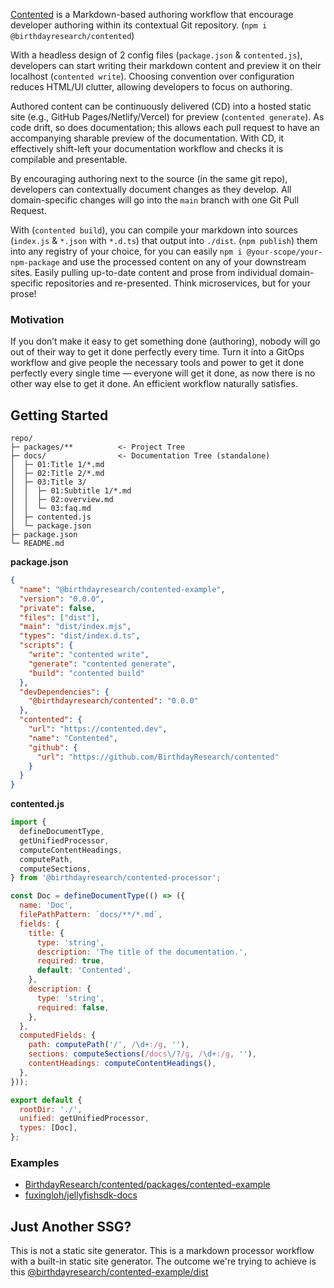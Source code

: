 [Contented](https://contented.dev) is a Markdown-based authoring workflow that encourage developer authoring within
its contextual Git repository. (`npm i @birthdayresearch/contented`)

With a headless design of 2 config files (`package.json` & `contented.js`), developers can start writing their markdown
content and preview it on their localhost (`contented write`). Choosing convention over configuration reduces HTML/UI
clutter, allowing developers to focus on authoring.

Authored content can be continuously delivered (CD) into a hosted static site (e.g., GitHub Pages/Netlify/Vercel) for
preview (`contented generate`). As code drift, so does documentation; this allows each pull request to have an
accompanying sharable preview of the documentation. With CD, it effectively shift-left your documentation workflow and
checks it is compilable and presentable.

By encouraging authoring next to the source (in the same git repo), developers can contextually document changes as they
develop. All domain-specific changes will go into the `main` branch with one Git Pull Request.

With (`contented build`), you can compile your markdown into sources (`index.js` & `*.json` with `*.d.ts`) that output
into `./dist`. (`npm publish`) them into any registry of your choice, for you can
easily `npm i @your-scope/your-npm-package` and use the processed content on any of your downstream sites. Easily
pulling up-to-date content and prose from individual domain-specific repositories and re-presented. Think microservices,
but for your prose!

### Motivation

If you don’t make it easy to get something done (authoring), nobody will go out of their way to get it done perfectly
every time. Turn it into a GitOps workflow and give people the necessary tools and power to get it done perfectly every
single time — everyone will get it done, as now there is no other way else to get it done. An efficient workflow
naturally satisfies.

## Getting Started

```text
repo/
├─ packages/**          <- Project Tree
├─ docs/                <- Documentation Tree (standalone)
│  ├─ 01:Title 1/*.md
│  ├─ 02:Title 2/*.md
│  ├─ 03:Title 3/
│  │  ├─ 01:Subtitle 1/*.md
│  │  ├─ 02:overview.md
│  │  └─ 03:faq.md
│  ├─ contented.js
│  └─ package.json
├─ package.json
└─ README.md
```

**package.json**

```json
{
  "name": "@birthdayresearch/contented-example",
  "version": "0.0.0",
  "private": false,
  "files": ["dist"],
  "main": "dist/index.mjs",
  "types": "dist/index.d.ts",
  "scripts": {
    "write": "contented write",
    "generate": "contented generate",
    "build": "contented build"
  },
  "devDependencies": {
    "@birthdayresearch/contented": "0.0.0"
  },
  "contented": {
    "url": "https://contented.dev",
    "name": "Contented",
    "github": {
      "url": "https://github.com/BirthdayResearch/contented"
    }
  }
}
```

**contented.js**

```js
import {
  defineDocumentType,
  getUnifiedProcessor,
  computeContentHeadings,
  computePath,
  computeSections,
} from '@birthdayresearch/contented-processor';

const Doc = defineDocumentType(() => ({
  name: 'Doc',
  filePathPattern: `docs/**/*.md`,
  fields: {
    title: {
      type: 'string',
      description: 'The title of the documentation.',
      required: true,
      default: 'Contented',
    },
    description: {
      type: 'string',
      required: false,
    },
  },
  computedFields: {
    path: computePath('/', /\d+:/g, ''),
    sections: computeSections(/docs\/?/g, /\d+:/g, ''),
    contentHeadings: computeContentHeadings(),
  },
}));

export default {
  rootDir: './',
  unified: getUnifiedProcessor,
  types: [Doc],
};
```

### Examples

- [BirthdayResearch/contented/packages/contented-example](https://github.com/BirthdayResearch/contented/tree/main/packages/contented-example)
- [fuxingloh/jellyfishsdk-docs](https://github.com/fuxingloh/jellyfishsdk-docs)

## Just Another SSG?

This is not a static site generator. This is a markdown processor workflow with a built-in static site generator. The
outcome we're trying to achieve is
this [@birthdayresearch/contented-example/dist](https://www.jsdelivr.com/package/npm/@birthdayresearch/contented-example)
